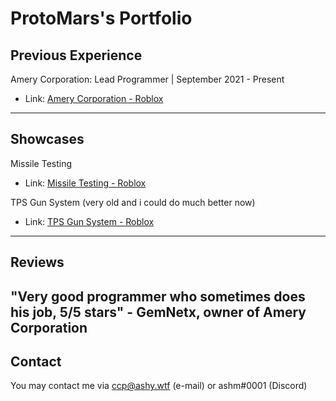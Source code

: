 # ProtoMars's Portfolio

## Previous Experience

Amery Corporation: Lead Programmer | September 2021 - Present
 - Link: [Amery Corporation - Roblox](https://www.roblox.com/groups/8234266/Amery-Corporation#!/about)
---
## Showcases

Missile Testing
- Link: [Missile Testing - Roblox](https://www.roblox.com/games/7062804647/Missile-Testing-TZF)

TPS Gun System (very old and i could do much better now)
- Link: [TPS Gun System - Roblox](https://www.roblox.com/games/6540765133/Project-Tartarus)
---
## Reviews

"Very good programmer who sometimes does his job, 5/5 stars" - GemNetx, owner of Amery Corporation
---
## Contact

You may contact me via ccp@ashy.wtf (e-mail) or ashm#0001 (Discord)
